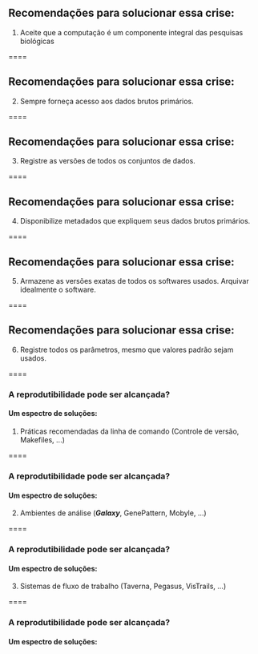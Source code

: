 <!-- .slide: data-background="img/containers.jpg" -->

## Recomendações para solucionar essa crise:

1. Aceite que a computação é um componente integral das pesquisas biológicas

====

## Recomendações para solucionar essa crise:

2. Sempre forneça acesso aos dados brutos primários.

====

## Recomendações para solucionar essa crise:

3. Registre as versões de todos os conjuntos de dados.

====

## Recomendações para solucionar essa crise:

4. Disponibilize metadados que expliquem seus dados brutos primários.

====

## Recomendações para solucionar essa crise:

5. Armazene as versões exatas de todos os softwares usados. Arquivar idealmente o software.

====

## Recomendações para solucionar essa crise:

6. Registre todos os parâmetros, mesmo que valores padrão sejam usados.

====

### A reprodutibilidade pode ser alcançada?
#### Um espectro de soluções:

1. Práticas recomendadas da linha de comando (Controle de versão, Makefiles, ...)

====

### A reprodutibilidade pode ser alcançada?
#### Um espectro de soluções:

2. Ambientes de análise (**_Galaxy_**, GenePattern, Mobyle, ...)

====

### A reprodutibilidade pode ser alcançada?
#### Um espectro de soluções:

3. Sistemas de fluxo de trabalho (Taverna, Pegasus, VisTrails, ...)

====

### A reprodutibilidade pode ser alcançada?
#### Um espectro de soluções:
